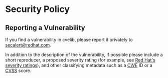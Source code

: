 # Security Policy

## Reporting a Vulnerability

If you find a vulnerability in cvelib, please report it privately to secalert@redhat.com.

In addition to the description of the vulnerability, if possible please include a short reproducer,
a proposed severity rating (for example, see
[Red Hat's severity ratings](https://access.redhat.com/security/updates/classification/)), and other
classifying metadata such as a [CWE](https://cwe.mitre.org/) ID or a
[CVSS](https://www.first.org/cvss/) score.
